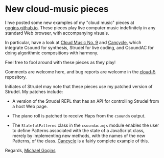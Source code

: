 # New cloud-music pieces

I hve posted some new examples of my "cloud music" pieces at [gogins.github.io](https://gogins.github.io/). These pieces play live computer music indefinitely in any standard Web browser, with accompanying visuals.

In particular, have a look at [Cloud Music No. 9](https://gogins.github.io/cloud_music_no_9.html) and [Cancycle](https://gogins.github.io/cancycle.html), which integrate Csound for synthesis, Strudel for live coding, and CsoundAC for doing algorithmic compositions with harmony.

Feel free to fool around with these pieces as they play!

Comments are welcome here, and bug reports are welcome in the [cloud-5](https://github.com/gogins/cloud-5/issues) repository.

Initiates of Strudel may note that these pieces use my patched version of Strudel. My patches include:

- A version of the Strudel REPL that has an API for controlling Strudel from a host Web page.

- The piano roll is patched to receive Haps from the `csoundn` output.

- The `StatefulPatterns` class in the `csoundac.mjs` module enables the user to define Patterns associated with the state of a JavaScript class, merely by implementing new methods, with the names of the new Patterns, of the class. [Cancycle](https://gogins.github.io/cancycle.html) is a fairly complete example of this.

Regards,
[Michael Gogins](https://michaelgogins.tumblr.com)
